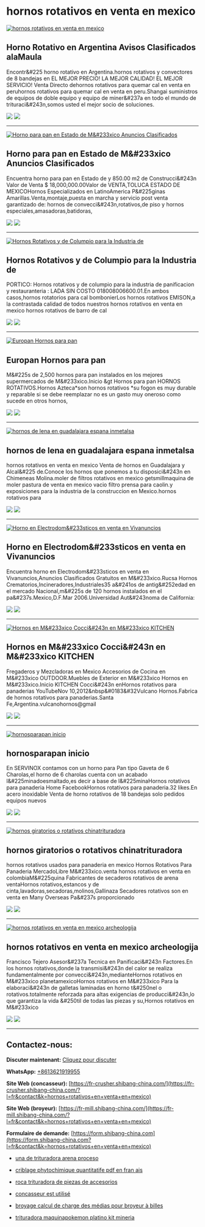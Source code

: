 # hornos rotativos en venta en mexico

<a href="https://swt.shibang-china.com/?l=fr&img&k=hornos+rotativos+en+venta+en+mexico" target="_blank">![hornos rotativos en venta en mexico](http://static.shibang-china.com/all-800x300/935.jpg)</a>

## Horno Rotativo en Argentina Avisos Clasificados alaMaula
Encontr&#225 horno rotativo en Argentina.hornos rotativos y convectores de 8 bandejas en EL MEJOR PRECIO! LA MEJOR CALIDAD! EL MEJOR SERVICIO! Venta Directo dehornos rotativos para quemar cal en venta en peruhornos rotativos para quemar cal en venta en peru.Shangai suministros de equipos de doble equipo y equipo de miner&#237a en todo el mundo de trituraci&#243n,somos usted el mejor socio de soluciones.


<a href="https://whatsapp.shibangsoft.com/WhatsApp.php" target="_blank" title="WhatsApp">![](http://static.shibang-china.com/icon/whatsapp.png)</a> <a href="https://swt.shibang-china.com/?l=fr&icon&k=hornos+rotativos+en+venta+en+mexico" target="_blank">![](http://static.shibang-china.com/icon/chat-fr.png)</a>

---

<a href="https://swt.shibang-china.com/?l=fr&img&k=hornos+rotativos+en+venta+en+mexico" target="_blank">![Horno para pan en Estado de M&#233xico Anuncios Clasificados](http://static.shibang-china.com/all-800x300/44.jpg)</a>

## Horno para pan en Estado de M&#233xico Anuncios Clasificados
Encuentra horno para pan en Estado de y 850.00 m2 de Construcci&#243n Valor de Venta $ 18,000,000.00Valor de VENTA,TOLUCA ESTADO DE MEXICOHornos Especializados en LatinoAmerica P&#225ginas Amarillas.Venta,montaje,puesta en marcha y servicio post venta garantizado de: hornos de convecci&#243n,rotativos,de piso y hornos especiales,amasadoras,batidoras,


<a href="https://whatsapp.shibangsoft.com/WhatsApp.php" target="_blank" title="WhatsApp">![](http://static.shibang-china.com/icon/whatsapp.png)</a> <a href="https://swt.shibang-china.com/?l=fr&icon&k=hornos+rotativos+en+venta+en+mexico" target="_blank">![](http://static.shibang-china.com/icon/chat-fr.png)</a>

---

<a href="https://swt.shibang-china.com/?l=fr&img&k=hornos+rotativos+en+venta+en+mexico" target="_blank">![Hornos Rotativos y de Columpio para la Industria de](http://static.shibang-china.com/all-800x300/558.jpg)</a>

## Hornos Rotativos y de Columpio para la Industria de
PORTICO: Hornos rotativos y de columpio para la industria de panificacion y restauranteria : LADA SIN COSTO 018008006600.01.En ambos casos,hornos rotatorios para cal bombonierLos hornos rotativos EMISON,a la contrastada calidad de todos nuestros hornos rotativos en venta en mexico hornos rotativos de barro de cal


<a href="https://whatsapp.shibangsoft.com/WhatsApp.php" target="_blank" title="WhatsApp">![](http://static.shibang-china.com/icon/whatsapp.png)</a> <a href="https://swt.shibang-china.com/?l=fr&icon&k=hornos+rotativos+en+venta+en+mexico" target="_blank">![](http://static.shibang-china.com/icon/chat-fr.png)</a>

---

<a href="https://swt.shibang-china.com/?l=fr&img&k=hornos+rotativos+en+venta+en+mexico" target="_blank">![Europan Hornos para pan](http://static.shibang-china.com/all-800x300/1138.jpg)</a>

## Europan Hornos para pan
M&#225s de 2,500 hornos para pan instalados en los mejores supermercados de M&#233xico.Inicio &gt Hornos para pan HORNOS ROTATIVOS.Hornos Azteca*son hornos rotativos *su fogon es muy durable y reparable si se debe reemplazar no es un gasto muy oneroso como sucede en otros hornos,


<a href="https://whatsapp.shibangsoft.com/WhatsApp.php" target="_blank" title="WhatsApp">![](http://static.shibang-china.com/icon/whatsapp.png)</a> <a href="https://swt.shibang-china.com/?l=fr&icon&k=hornos+rotativos+en+venta+en+mexico" target="_blank">![](http://static.shibang-china.com/icon/chat-fr.png)</a>

---

<a href="https://swt.shibang-china.com/?l=fr&img&k=hornos+rotativos+en+venta+en+mexico" target="_blank">![hornos de lena en guadalajara espana inmetalsa](http://static.shibang-china.com/all-800x300/394.jpg)</a>

## hornos de lena en guadalajara espana inmetalsa
hornos rotativos en venta en mexico Venta de hornos en Guadalajara y Alcal&#225 de.Conoce los hornos que ponemos a tu disposici&#243n en Chimeneas Molina.moler de filtros rotativos en mexico getsmillmaquina de moler pastura de venta en mexico vacio filtro prensa para caolin.y exposiciones para la industria de la construccion en Mexico.hornos rotativos para


<a href="https://whatsapp.shibangsoft.com/WhatsApp.php" target="_blank" title="WhatsApp">![](http://static.shibang-china.com/icon/whatsapp.png)</a> <a href="https://swt.shibang-china.com/?l=fr&icon&k=hornos+rotativos+en+venta+en+mexico" target="_blank">![](http://static.shibang-china.com/icon/chat-fr.png)</a>

---

<a href="https://swt.shibang-china.com/?l=fr&img&k=hornos+rotativos+en+venta+en+mexico" target="_blank">![Horno en Electrodom&#233sticos en venta en Vivanuncios](http://static.shibang-china.com/all-800x300/66.jpg)</a>

## Horno en Electrodom&#233sticos en venta en Vivanuncios
Encuentra horno en Electrodom&#233sticos en venta en Vivanuncios,Anuncios Clasificados Gratuitos en M&#233xico.Rucsa Hornos Crematorios,Incineradores,Industriales35 a&#241os de antig&#252edad en el mercado Nacional,m&#225s de 120 hornos instalados en el pa&#237s.Mexico,D.F.Mar 2006.Universidad Aut&#243noma de California:


<a href="https://whatsapp.shibangsoft.com/WhatsApp.php" target="_blank" title="WhatsApp">![](http://static.shibang-china.com/icon/whatsapp.png)</a> <a href="https://swt.shibang-china.com/?l=fr&icon&k=hornos+rotativos+en+venta+en+mexico" target="_blank">![](http://static.shibang-china.com/icon/chat-fr.png)</a>

---

<a href="https://swt.shibang-china.com/?l=fr&img&k=hornos+rotativos+en+venta+en+mexico" target="_blank">![Hornos en M&#233xico Cocci&#243n en M&#233xico KITCHEN](http://static.shibang-china.com/all-800x300/937.jpg)</a>

## Hornos en M&#233xico Cocci&#243n en M&#233xico KITCHEN
Fregaderos y Mezcladoras en Mexico Accesorios de Cocina en M&#233xico OUTDOOR.Muebles de Exterior en M&#233xico Hornos en M&#233xico.Inicio KITCHEN Cocci&#243n enHornos rotativos para panaderias YouTubeNov 10,2012&nbsp&#0183&#32Vulcano Hornos.Fabrica de hornos rotativos para panaderias.Santa Fe,Argentina.vulcanohornos@gmail


<a href="https://whatsapp.shibangsoft.com/WhatsApp.php" target="_blank" title="WhatsApp">![](http://static.shibang-china.com/icon/whatsapp.png)</a> <a href="https://swt.shibang-china.com/?l=fr&icon&k=hornos+rotativos+en+venta+en+mexico" target="_blank">![](http://static.shibang-china.com/icon/chat-fr.png)</a>

---

<a href="https://swt.shibang-china.com/?l=fr&img&k=hornos+rotativos+en+venta+en+mexico" target="_blank">![hornosparapan inicio](http://static.shibang-china.com/all-800x300/47.jpg)</a>

## hornosparapan inicio
En SERVINOX contamos con un horno para Pan tipo Gaveta de 6 Charolas,el horno de 6 charolas cuenta con un acabado l&#225minadoesmaltado,es decir a base de l&#225minaHornos rotativos para panaderia Home FacebookHornos rotativos para panaderia.32 likes.En acero inoxidable Venta de horno rotativos de 18 bandejas solo pedidos equipos nuevos


<a href="https://whatsapp.shibangsoft.com/WhatsApp.php" target="_blank" title="WhatsApp">![](http://static.shibang-china.com/icon/whatsapp.png)</a> <a href="https://swt.shibang-china.com/?l=fr&icon&k=hornos+rotativos+en+venta+en+mexico" target="_blank">![](http://static.shibang-china.com/icon/chat-fr.png)</a>

---

<a href="https://swt.shibang-china.com/?l=fr&img&k=hornos+rotativos+en+venta+en+mexico" target="_blank">![hornos giratorios o rotativos chinatrituradora](http://static.shibang-china.com/all-800x300/1270.jpg)</a>

## hornos giratorios o rotativos chinatrituradora
hornos rotativos usados para panaderia en mexico Hornos Rotativos Para Panaderia MercadoLibre M&#233xico.venta hornos rotativos en venta en colombiaM&#225quina Fabricantes de secaderos rotativos de arena ventaHornos rotativos,estancos y de cinta,lavadoras,secadoras,molinos,Gallinaza Secadores rotativos son en venta en Many Overseas Pa&#237s proporcionado


<a href="https://whatsapp.shibangsoft.com/WhatsApp.php" target="_blank" title="WhatsApp">![](http://static.shibang-china.com/icon/whatsapp.png)</a> <a href="https://swt.shibang-china.com/?l=fr&icon&k=hornos+rotativos+en+venta+en+mexico" target="_blank">![](http://static.shibang-china.com/icon/chat-fr.png)</a>

---

<a href="https://swt.shibang-china.com/?l=fr&img&k=hornos+rotativos+en+venta+en+mexico" target="_blank">![hornos rotativos en venta en mexico archeologija](http://static.shibang-china.com/all-800x300/268.jpg)</a>

## hornos rotativos en venta en mexico archeologija
Francisco Tejero Asesor&#237a Tecnica en Panificaci&#243n Factores.En los hornos rotativos,donde la transmisi&#243n del calor se realiza fundamentalmente por convecci&#243n,medianteHornos rotativos en M&#233xico planetamexicoHornos rotativos en M&#233xico Para la elaboraci&#243n de galletas laminadas en horno t&#250nel o rotativos.totalmente reforzada para altas exigencias de producci&#243n,lo que garantiza la vida &#250til de todas las piezas y su,Hornos rotativos en M&#233xico


<a href="https://whatsapp.shibangsoft.com/WhatsApp.php" target="_blank" title="WhatsApp">![](http://static.shibang-china.com/icon/whatsapp.png)</a> <a href="https://swt.shibang-china.com/?l=fr&icon&k=hornos+rotativos+en+venta+en+mexico" target="_blank">![](http://static.shibang-china.com/icon/chat-fr.png)</a>

---
## Contactez-nous:

**Discuter maintenant:** [Cliquez pour discuter](https://swt.shibang-china.com?l=fr&contact&k=hornos+rotativos+en+venta+en+mexico)

**WhatsApp:**  [+8613621919955](https://whatsapp.shibangsoft.com/WhatsApp.php)

**Site Web (concasseur):** [https://fr-crusher.shibang-china.com/](https://fr-crusher.shibang-china.com/?l=fr&contact&k=hornos+rotativos+en+venta+en+mexico)

**Site Web (broyeur):** [https://fr-mill.shibang-china.com/](https://fr-mill.shibang-china.com/?l=fr&contact&k=hornos+rotativos+en+venta+en+mexico)

**Formulaire de demande:** [https://form.shibang-china.com](https://form.shibang-china.com?l=fr&contact&k=hornos+rotativos+en+venta+en+mexico)

* [una de trituradora arena proceso](../64/una%20de%20trituradora%20arena%20proceso.md)

* [criblage phytochimique quantitatife pdf en fran ais](../61/criblage%20phytochimique%20quantitatife%20pdf%20en%20fran%20ais.md)

* [roca trituradora de piezas de accesorios](../63/roca%20trituradora%20de%20piezas%20de%20accesorios.md)

* [concasseur est utilisé](../65/concasseur%20est%20utilis%C3%A9.md)

* [broyage calcul de charge des médias pour broyeur à billes](../61/broyage%20calcul%20de%20charge%20des%20m%C3%A9dias%20pour%20broyeur%20%C3%A0%20billes.md)

* [trituradora maquinapokemon platino kit mineria](../62/trituradora%20maquinapokemon%20platino%20kit%20mineria.md)
